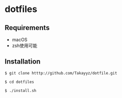 # dotfiles
## Requirements
- macOS
- zsh使用可能
  
## Installation
```
$ git clone htttp://github.com/Takayyz/dotfile.git
  
$ cd dotfiles
  
$ ./install.sh
```
